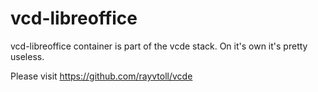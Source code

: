 # vcd-libreoffice
vcd-libreoffice container is part of the vcde stack.
On it's own it's pretty useless.

Please visit https://github.com/rayvtoll/vcde
